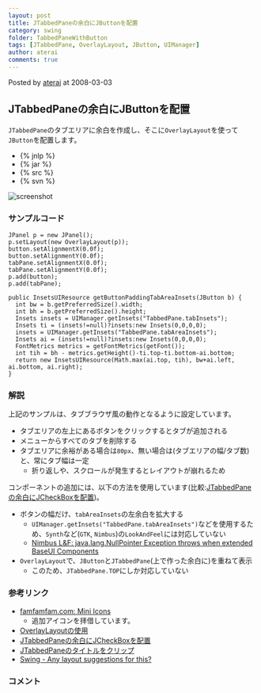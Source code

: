 ```yaml
---
layout: post
title: JTabbedPaneの余白にJButtonを配置
category: swing
folder: TabbedPaneWithButton
tags: [JTabbedPane, OverlayLayout, JButton, UIManager]
author: aterai
comments: true
---
```


Posted by [aterai](http://terai.xrea.jp/aterai.html) at 2008-03-03

## JTabbedPaneの余白にJButtonを配置
`JTabbedPane`のタブエリアに余白を作成し、そこに`OverlayLayout`を使って`JButton`を配置します。

- {% jnlp %}
- {% jar %}
- {% src %}
- {% svn %}

<!-- dummy comment line for breaking list -->

![screenshot](https://lh5.googleusercontent.com/_9Z4BYR88imo/TQTUOdUT3wI/AAAAAAAAAls/N2JYE_Dcr_Y/s800/TabbedPaneWithButton.png)

### サンプルコード
<pre class="prettyprint"><code>JPanel p = new JPanel();
p.setLayout(new OverlayLayout(p));
button.setAlignmentX(0.0f);
button.setAlignmentY(0.0f);
tabPane.setAlignmentX(0.0f);
tabPane.setAlignmentY(0.0f);
p.add(button);
p.add(tabPane);
</code></pre>

<pre class="prettyprint"><code>public InsetsUIResource getButtonPaddingTabAreaInsets(JButton b) {
  int bw = b.getPreferredSize().width;
  int bh = b.getPreferredSize().height;
  Insets insets = UIManager.getInsets("TabbedPane.tabInsets");
  Insets ti = (insets!=null)?insets:new Insets(0,0,0,0);
  insets = UIManager.getInsets("TabbedPane.tabAreaInsets");
  Insets ai = (insets!=null)?insets:new Insets(0,0,0,0);
  FontMetrics metrics = getFontMetrics(getFont());
  int tih = bh - metrics.getHeight()-ti.top-ti.bottom-ai.bottom;
  return new InsetsUIResource(Math.max(ai.top, tih), bw+ai.left, ai.bottom, ai.right);
}
</code></pre>

### 解説
上記のサンプルは、タブブラウザ風の動作となるように設定しています。

- タブエリアの左上にあるボタンをクリックするとタブが追加される
- メニューからすべてのタブを削除する
- タブエリアに余裕がある場合は`80px`、無い場合は(タブエリアの幅/タブ数)と、常にタブ幅は一定
    - 折り返しや、スクロールが発生するとレイアウトが崩れるため

<!-- dummy comment line for breaking list -->

コンポーネントの追加には、以下の方法を使用しています(比較:[JTabbedPaneの余白にJCheckBoxを配置](http://terai.xrea.jp/Swing/TabbedPaneWithCheckBox.html))。

- ボタンの幅だけ、`tabAreaInsets`の左余白を拡大する
    - `UIManager.getInsets("TabbedPane.tabAreaInsets")`などを使用するため、`Synth`など(`GTK`, `Nimbus`)の`LookAndFeel`には対応していない
    - [Nimbus L&F: java.lang.NullPointer Exception throws when extended BaseUI Components](http://bugs.sun.com/bugdatabase/view_bug.do?bug_id=6634504)
- `OverlayLayout`で、`JButton`と`JTabbedPane`(上で作った余白に)を重ねて表示
    - このため、`JTabbedPane.TOP`にしか対応していない

<!-- dummy comment line for breaking list -->

### 参考リンク
- [famfamfam.com: Mini Icons](http://www.famfamfam.com/lab/icons/mini/)
    - 追加アイコンを拝借しています。
- [OverlayLayoutの使用](http://terai.xrea.jp/Swing/OverlayLayout.html)
- [JTabbedPaneの余白にJCheckBoxを配置](http://terai.xrea.jp/Swing/TabbedPaneWithCheckBox.html)
- [JTabbedPaneのタイトルをクリップ](http://terai.xrea.jp/Swing/ClippedTabLabel.html)
- [Swing - Any layout suggestions for this?](https://forums.oracle.com/thread/1389350)

<!-- dummy comment line for breaking list -->

### コメント
